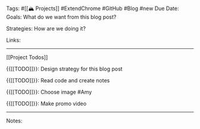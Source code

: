 Tags: #[[🏔️ Projects]] #ExtendChrome #GitHub #Blog #new
Due Date:
Goals: What do we want from this blog post?

Strategies: How are we doing it?

Links:

--------------------------------------

[[Project Todos]]

  {{[[TODO]]}}: Design strategy for this blog post 

  {{[[TODO]]}}: Read code and create notes

  {{[[TODO]]}}: Choose image #Amy

  {{[[TODO]]}}: Make promo video

--------------------------------------

Notes:
